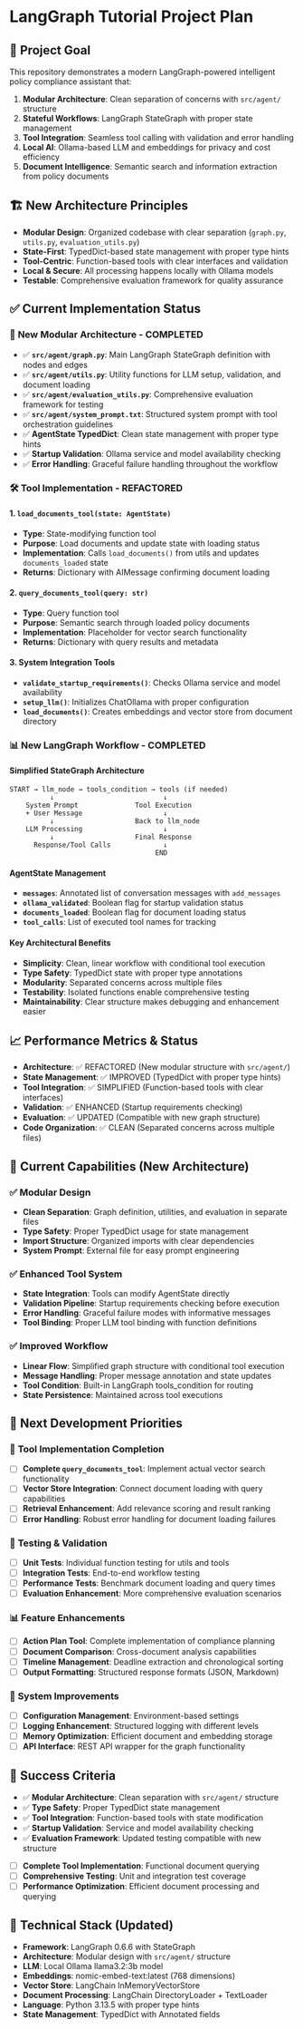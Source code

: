# LangGraph Tutorial Project Plan

## 🎯 Project Goal
This repository demonstrates a modern LangGraph-powered intelligent policy compliance assistant that:
1. **Modular Architecture**: Clean separation of concerns with `src/agent/` structure
2. **Stateful Workflows**: LangGraph StateGraph with proper state management
3. **Tool Integration**: Seamless tool calling with validation and error handling
4. **Local AI**: Ollama-based LLM and embeddings for privacy and cost efficiency
5. **Document Intelligence**: Semantic search and information extraction from policy documents

## 🏗️ New Architecture Principles
- **Modular Design**: Organized codebase with clear separation (`graph.py`, `utils.py`, `evaluation_utils.py`)
- **State-First**: TypedDict-based state management with proper type hints
- **Tool-Centric**: Function-based tools with clear interfaces and validation
- **Local & Secure**: All processing happens locally with Ollama models
- **Testable**: Comprehensive evaluation framework for quality assurance

## ✅ Current Implementation Status

### 🔧 **New Modular Architecture - COMPLETED**
- ✅ **`src/agent/graph.py`**: Main LangGraph StateGraph definition with nodes and edges
- ✅ **`src/agent/utils.py`**: Utility functions for LLM setup, validation, and document loading
- ✅ **`src/agent/evaluation_utils.py`**: Comprehensive evaluation framework for testing
- ✅ **`src/agent/system_prompt.txt`**: Structured system prompt with tool orchestration guidelines
- ✅ **AgentState TypedDict**: Clean state management with proper type hints
- ✅ **Startup Validation**: Ollama service and model availability checking
- ✅ **Error Handling**: Graceful failure handling throughout the workflow

### 🛠️ **Tool Implementation - REFACTORED**

#### 1. **`load_documents_tool(state: AgentState)`**
- **Type**: State-modifying function tool
- **Purpose**: Load documents and update state with loading status
- **Implementation**: Calls `load_documents()` from utils and updates `documents_loaded` state
- **Returns**: Dictionary with AIMessage confirming document loading

#### 2. **`query_documents_tool(query: str)`**
- **Type**: Query function tool
- **Purpose**: Semantic search through loaded policy documents
- **Implementation**: Placeholder for vector search functionality
- **Returns**: Dictionary with query results and metadata

#### 3. **System Integration Tools**
- **`validate_startup_requirements()`**: Checks Ollama service and model availability
- **`setup_llm()`**: Initializes ChatOllama with proper configuration
- **`load_documents()`**: Creates embeddings and vector store from document directory

### 📊 **New LangGraph Workflow - COMPLETED**

#### **Simplified StateGraph Architecture**
```
START → llm_node → tools_condition → tools (if needed)
          ↓                           ↓
    System Prompt              Tool Execution
    + User Message                    ↓
          ↓                    Back to llm_node
    LLM Processing                    ↓
          ↓                    Final Response
      Response/Tool Calls             ↓
                                    END
```

#### **AgentState Management**
- **`messages`**: Annotated list of conversation messages with `add_messages`
- **`ollama_validated`**: Boolean flag for startup validation status
- **`documents_loaded`**: Boolean flag for document loading status
- **`tool_calls`**: List of executed tool names for tracking

#### **Key Architectural Benefits**
- **Simplicity**: Clean, linear workflow with conditional tool execution
- **Type Safety**: TypedDict state with proper type annotations
- **Modularity**: Separated concerns across multiple files
- **Testability**: Isolated functions enable comprehensive testing
- **Maintainability**: Clear structure makes debugging and enhancement easier

## 📈 **Performance Metrics & Status**
- **Architecture**: ✅ REFACTORED (New modular structure with `src/agent/`)
- **State Management**: ✅ IMPROVED (TypedDict with proper type hints)
- **Tool Integration**: ✅ SIMPLIFIED (Function-based tools with clear interfaces)
- **Validation**: ✅ ENHANCED (Startup requirements checking)
- **Evaluation**: ✅ UPDATED (Compatible with new graph structure)
- **Code Organization**: ✅ CLEAN (Separated concerns across multiple files)

## 🚀 **Current Capabilities (New Architecture)**

### ✅ **Modular Design**
- **Clean Separation**: Graph definition, utilities, and evaluation in separate files
- **Type Safety**: Proper TypedDict usage for state management
- **Import Structure**: Organized imports with clear dependencies
- **System Prompt**: External file for easy prompt engineering

### ✅ **Enhanced Tool System**
- **State Integration**: Tools can modify AgentState directly
- **Validation Pipeline**: Startup requirements checking before execution
- **Error Handling**: Graceful failure modes with informative messages
- **Tool Binding**: Proper LLM tool binding with function definitions

### ✅ **Improved Workflow**
- **Linear Flow**: Simplified graph structure with conditional tool execution
- **Message Handling**: Proper message annotation and state updates
- **Tool Condition**: Built-in LangGraph tools_condition for routing
- **State Persistence**: Maintained across tool executions

## 🎯 **Next Development Priorities**

### 🔧 **Tool Implementation Completion**
- [ ] **Complete `query_documents_tool`**: Implement actual vector search functionality
- [ ] **Vector Store Integration**: Connect document loading with query capabilities
- [ ] **Retrieval Enhancement**: Add relevance scoring and result ranking
- [ ] **Error Handling**: Robust error handling for document loading failures

### 🧪 **Testing & Validation**
- [ ] **Unit Tests**: Individual function testing for utils and tools
- [ ] **Integration Tests**: End-to-end workflow testing
- [ ] **Performance Tests**: Benchmark document loading and query times
- [ ] **Evaluation Enhancement**: More comprehensive evaluation scenarios

### 📊 **Feature Enhancements**
- [ ] **Action Plan Tool**: Complete implementation of compliance planning
- [ ] **Document Comparison**: Cross-document analysis capabilities
- [ ] **Timeline Management**: Deadline extraction and chronological sorting
- [ ] **Output Formatting**: Structured response formats (JSON, Markdown)

### 🔧 **System Improvements**
- [ ] **Configuration Management**: Environment-based settings
- [ ] **Logging Enhancement**: Structured logging with different levels
- [ ] **Memory Optimization**: Efficient document and embedding storage
- [ ] **API Interface**: REST API wrapper for the graph functionality

## 🏁 **Success Criteria**
- ✅ **Modular Architecture**: Clean separation with `src/agent/` structure
- ✅ **Type Safety**: Proper TypedDict state management
- ✅ **Tool Integration**: Function-based tools with state modification
- ✅ **Startup Validation**: Service and model availability checking
- ✅ **Evaluation Framework**: Updated testing compatible with new structure
- [ ] **Complete Tool Implementation**: Functional document querying
- [ ] **Comprehensive Testing**: Unit and integration test coverage
- [ ] **Performance Optimization**: Efficient document processing and querying

## 🔧 **Technical Stack (Updated)**
- **Framework**: LangGraph 0.6.6 with StateGraph
- **Architecture**: Modular design with `src/agent/` structure
- **LLM**: Local Ollama llama3.2:3b model
- **Embeddings**: nomic-embed-text:latest (768 dimensions)
- **Vector Store**: LangChain InMemoryVectorStore
- **Document Processing**: LangChain DirectoryLoader + TextLoader
- **Language**: Python 3.13.5 with proper type hints
- **State Management**: TypedDict with Annotated fields

